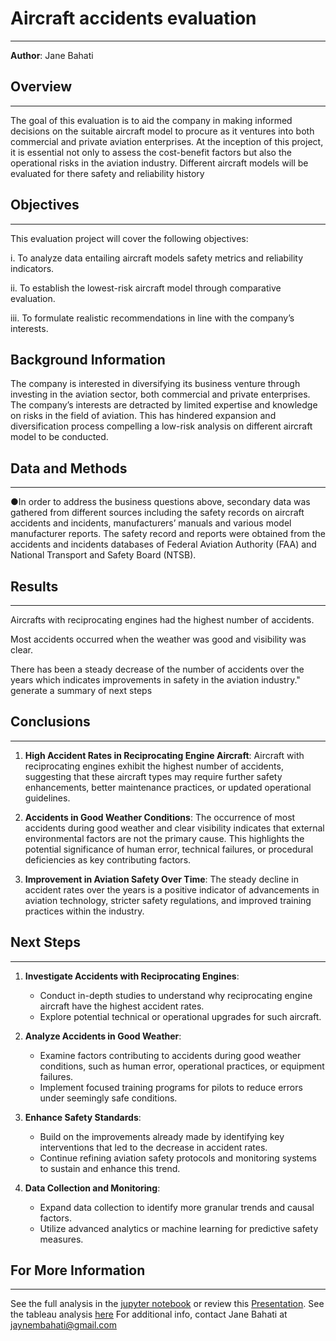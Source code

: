 
# Aircraft accidents evaluation
---
**Author**: Jane Bahati

## **Overview**
---
The goal of this evaluation is to aid the company in making informed decisions on the suitable aircraft model to procure as it ventures into both commercial and private aviation enterprises.  At the inception of this project, it is essential not only to assess the cost-benefit factors but also the operational risks in the aviation industry. Different aircraft models will be evaluated for there safety and reliability history

## **Objectives**
---
This evaluation project will cover the following objectives:

i.	To analyze data entailing aircraft models safety metrics and reliability indicators.

ii.	To establish the lowest-risk aircraft model through comparative evaluation.

iii.	To formulate realistic recommendations in line with the company’s interests.

## **Background Information**
The company is interested in diversifying its business venture through investing in the aviation sector, both commercial and private enterprises. The company’s interests are detracted by limited expertise and knowledge on risks in the field of aviation. This has hindered expansion and diversification process compelling a low-risk analysis on different aircraft model to be conducted. 


## **Data and Methods**
---
●In order to address the business questions above, secondary data was gathered from different sources including the safety records on aircraft accidents and incidents, manufacturers’ manuals and various model manufacturer reports. The safety record and reports were obtained from the accidents and incidents databases of Federal Aviation Authority (FAA) and National Transport and Safety Board (NTSB). 



## **Results**
---

Aircrafts with reciprocating engines had the highest number of accidents.

Most accidents occurred when the weather was good and visibility was clear.

There has been a steady decrease of the number of accidents over the years which indicates improvements in safety in the aviation industry." generate a summary of next steps

## **Conclusions**
---

1. **High Accident Rates in Reciprocating Engine Aircraft**: Aircraft with reciprocating engines exhibit the highest number of accidents, suggesting that these aircraft types may require further safety enhancements, better maintenance practices, or updated operational guidelines.

2. **Accidents in Good Weather Conditions**: The occurrence of most accidents during good weather and clear visibility indicates that external environmental factors are not the primary cause. This highlights the potential significance of human error, technical failures, or procedural deficiencies as key contributing factors.

3. **Improvement in Aviation Safety Over Time**: The steady decline in accident rates over the years is a positive indicator of advancements in aviation technology, stricter safety regulations, and improved training practices within the industry.



## **Next Steps**
---


1. **Investigate Accidents with Reciprocating Engines**:
   - Conduct in-depth studies to understand why reciprocating engine aircraft have the highest accident rates.
   - Explore potential technical or operational upgrades for such aircraft.

2. **Analyze Accidents in Good Weather**:
   - Examine factors contributing to accidents during good weather conditions, such as human error, operational practices, or equipment failures.
   - Implement focused training programs for pilots to reduce errors under seemingly safe conditions.

3. **Enhance Safety Standards**:
   - Build on the improvements already made by identifying key interventions that led to the decrease in accident rates.
   - Continue refining aviation safety protocols and monitoring systems to sustain and enhance this trend.

4. **Data Collection and Monitoring**:
   - Expand data collection to identify more granular trends and causal factors.
   - Utilize advanced analytics or machine learning for predictive safety measures.


## **For More Information**
---


See the full analysis in the [jupyter notebook](./Aviation_Accidents_JB.ipynb) or review this [Presentation](./Presentation.pdf).
See the tableau analysis [here](https://public.tableau.com/views/AviationAnalysis_17324422919750/Sheet5?:language=en-GB&publish=yes&:sid=&:redirect=auth&:display_count=n&:origin=viz_share_link)
For additional info, contact Jane Bahati at jaynembahati@gmail.com



